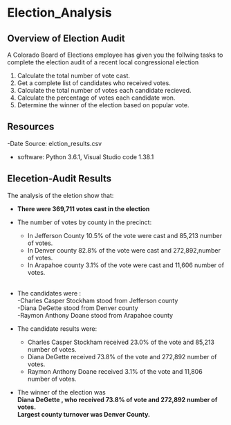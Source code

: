 # Election_Analysis

## Overview of Election Audit
A Colorado Board of Elections employee has given you the follwing tasks to complete the election audit of a recent local 
congressional election
1. Calculate the total number of vote cast.
2. Get a complete list of candidates who received votes.
3. Calculate the total number of votes each candidate recieved.
4. Calculate the percentage of votes each candidate won.
5. Determine the winner of the election based on popular vote.

## Resources
-Date Source: elction_results.csv
- software: Python 3.6.1, Visual Studio code 1.38.1

## Elecetion-Audit Results
The analysis of the eletion show that:
- **There were 369,711 votes cast in the election**

- The number of  votes by county in the precinct:
   - In Jefferson County 10.5% of the vote were cast and 85,213 number of votes.<br />
   - In Denver county 82.8% of the vote were cast and 272,892,number of votes.<br />
   - In Arapahoe county 3.1% of the vote were cast and 11,606 number of votes.<br /><br />
- The candidates were :<br />
   -Charles Casper Stockham stood from Jefferson county<br />
   -Diana DeGette stood from Denver county<br />
   -Raymon Anthony Doane stood from Arapahoe county <br />
   
- The candidate results were:
  - Charles Casper Stockham received 23.0% of the vote and 85,213 number of votes.
  - Diana DeGette received 73.8% of the vote and 272,892 number of votes.
  - Raymon Anthony Doane received 3.1% of the vote and 11,806 number of votes.
- The winner of the election was <br />
   **Diana DeGette , who received 73.8% of vote and 272,892 number of votes.<br />**
   **Largest county turnover was Denver County.<br />**
   
   
   
